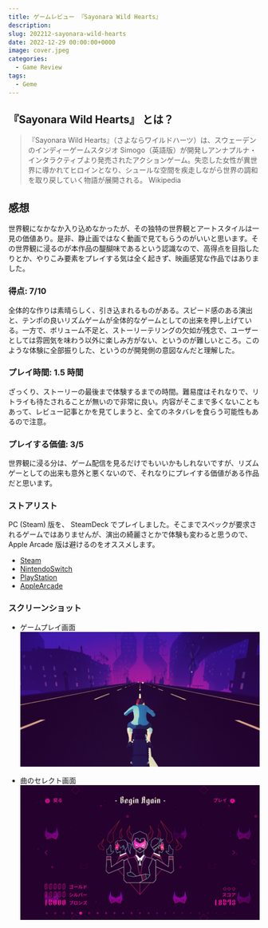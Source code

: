 ```yaml
---
title: ゲームレビュー 『Sayonara Wild Hearts』
description:
slug: 202212-sayonara-wild-hearts
date: 2022-12-29 00:00:00+0000
image: cover.jpeg
categories:
  - Game Review
tags:
  - Geme
---
```


## 『Sayonara Wild Hearts』 とは？

> 『Sayonara Wild Hearts』（さよならワイルドハーツ）は、スウェーデンのインディーゲームスタジオ Simogo（英語版）が開発しアンナプルナ・インタラクティブより発売されたアクションゲーム。失恋した女性が異世界に導かれてヒロインとなり、シュールな空間を疾走しながら世界の調和を取り戻していく物語が展開される。
> Wikipedia

## 感想

世界観になかなか入り込めなかったが、その独特の世界観とアートスタイルは一見の価値あり。是非、静止画ではなく動画で見てもらうのがいいと思います。その世界観に浸るのが本作品の醍醐味であるという認識なので、高得点を目指したりとか、やりこみ要素をプレイする気は全く起きず、映画感覚な作品ではありました。

### 得点: 7/10

全体的な作りは素晴らしく、引き込まれるものがある。スピード感のある演出と、テンポの良いリズムゲームが全体的なゲームとしての出来を押し上げている。一方で、ボリューム不足と、ストーリーテリングの欠如が残念で、ユーザーとしては雰囲気を味わう以外に楽しみ方がない、というのが難しいところ。このような体験に全部振りした、というのが開発側の意図なんだと理解した。

### プレイ時間: 1.5 時間

ざっくり、ストーリーの最後まで体験するまでの時間。難易度はそれなりで、リトライも待たされることが無いので非常に良い。内容がそこまで多くないこともあって、レビュー記事とかを見てしまうと、全てのネタバレを食らう可能性もあるので注意。

### プレイする価値: 3/5

世界観に浸る分は、ゲーム配信を見るだけでもいいかもしれないですが、リズムゲーとしての出来も意外と悪くないので、それなりにプレイする価値がある作品だと思います。

### ストアリスト

PC (Steam) 版を、 SteamDeck でプレイしました。そこまでスペックが要求されるゲームではありませんが、演出の綺麗さとかで体験も変わると思うので、 Apple Arcade 版は避けるのをオススメします。

- [Steam](https://store.steampowered.com/app/1122720/Sayonara_Wild_Hearts/?l=japanese)
- [NintendoSwitch](https://store-jp.nintendo.com/list/software/70010000024037.html)
- [PlayStation](https://store.playstation.com/ja-jp/product/UP2470-CUSA14669_00-JPPS400000000001)
- [AppleArcade](https://apps.apple.com/jp/app/sayonara-wild-hearts/id1441675161)

### スクリーンショット

- ゲームプレイ画面
  ![ゲームプレイ画面](cover.jpeg)

- 曲のセレクト画面
  ![曲のセレクト画面](image1.jpeg)
